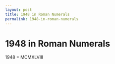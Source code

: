 ```yaml
---
layout: post
title: 1948 in Roman Numerals
permalink: 1948-in-roman-numerals
---
```


# 1948 in Roman Numerals

1948 = MCMXLVIII
